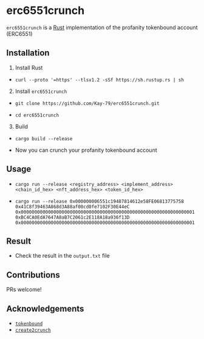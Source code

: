 # erc6551crunch

`erc6551crunch` is a [Rust](https://www.rust-lang.org) implementation of the profanity tokenbound account (ERC6551)

## Installation

1. Install Rust

-   ```shell
    curl --proto '=https' --tlsv1.2 -sSf https://sh.rustup.rs | sh
    ```

2. Install `erc6551crunch`

-   ```shell
    git clone https://github.com/Kay-79/erc6551crunch.git
    ```
-   ```shell
    cd erc6551crunch
    ```

3. Build

-   ```shell
    cargo build --release
    ```
-   Now you can crunch your profanity tokenbound account

## Usage

-   ```Shell
    cargo run --release <registry_address> <implement_address> <chain_id_hex> <nft_address_hex> <token_id_hex>
    ```

-   ```shell
    cargo run --release 0x000000006551c19487814612e58FE06813775758 0x41C8f39463A868d3A88af00cd0fe7102F30E44eC 0x0000000000000000000000000000000000000000000000000000000000000001 0xBC4CA0EdA7647A8aB7C2061c2E118A18a936f13D 0x0000000000000000000000000000000000000000000000000000000000000001
    ```

## Result

-   Check the result in the `output.txt` file

## Contributions

PRs welcome!

## Acknowledgements

-   [`tokenbound`](https://github.com/tokenbound)
-   [`create2crunch`](https://github.com/0age/create2crunch)
